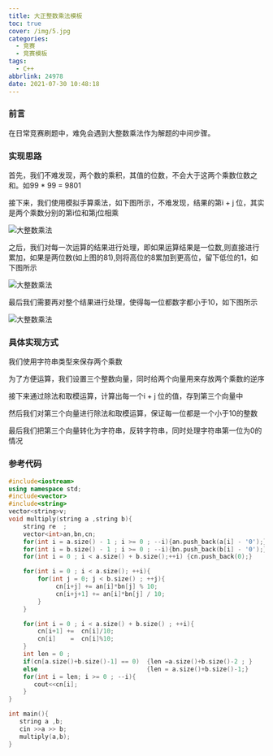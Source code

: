 ```yaml
---
title: 大正整数乘法模板
toc: true
cover: /img/5.jpg
categories:
  - 竞赛
  - 竞赛模板
tags:
  - C++
abbrlink: 24978
date: 2021-07-30 10:48:18
---
```

### 前言

在日常竞赛刷题中，难免会遇到大整数乘法作为解题的中间步骤。<!-- more -->

### 实现思路

首先，我们不难发现，两个数的乘积，其值的位数，不会大于这两个乘数位数之和。如99 * 99 = 9801

接下来，我们使用模拟手算乘法，如下图所示，不难发现，结果的第i + j 位，其实是两个乘数分别的第i位和第j位相乘

![大整数乘法](/img/dzs1.jpg)

 之后，我们对每一次运算的结果进行处理，即如果运算结果是一位数,则直接进行累加，如果是两位数(如上图的81),则将高位的8累加到更高位，留下低位的1，如下图所示

![大整数乘法](/img/dzs2.jpg)

 最后我们需要再对整个结果进行处理，使得每一位都数字都小于10，如下图所示

![大整数乘法](/img/dzs3.jpg)

### **具体实现方式**

我们使用字符串类型来保存两个乘数

为了方便运算，我们设置三个整数向量，同时给两个向量用来存放两个乘数的逆序

接下来通过除法和取模运算，计算出每一个i + j 位的值，存到第三个向量中

然后我们对第三个向量进行除法和取模运算，保证每一位都是一个小于10的整数

最后我们把第三个向量转化为字符串，反转字符串，同时处理字符串第一位为0的情况

### 参考代码

```c++
#include<iostream>
using namespace std;
#include<vector>
#include<string>
vector<string>v;
void multiply(string a ,string b){
    string re  ;
    vector<int>an,bn,cn;
    for(int i = a.size() - 1 ; i >= 0 ; --i){an.push_back(a[i] - '0');}
    for(int i = b.size() - 1 ; i >= 0 ; --i){bn.push_back(b[i] - '0');}
    for(int i = 0 ; i < a.size() + b.size();++i) {cn.push_back(0);}

    for(int i = 0 ; i < a.size(); ++i){
        for(int j = 0; j < b.size() ; ++j){
             cn[i+j] += an[i]*bn[j] % 10;
             cn[i+j+1] += an[i]*bn[j] / 10;
        }
    }

    for(int i = 0 ; i < a.size() + b.size() ; ++i){
        cn[i+1] +=  cn[i]/10;
        cn[i]    =  cn[i]%10;
    }
    int len = 0 ;
    if(cn[a.size()+b.size()-1] == 0)  {len =a.size()+b.size()-2 ; }
    else                              {len = a.size()+b.size()-1;}
    for(int i = len; i >= 0 ; --i){
       cout<<cn[i];
    }
}

int main(){
   string a ,b;
   cin >>a >> b;
   multiply(a,b);
}
```







  



  

